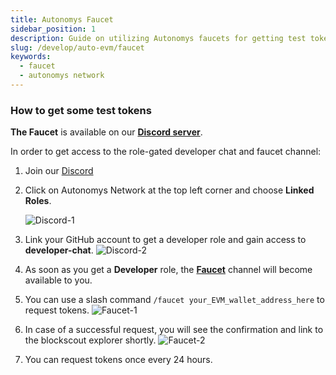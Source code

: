 ```yaml
---
title: Autonomys Faucet
sidebar_position: 1
description: Guide on utilizing Autonomys faucets for getting test tokens
slug: /develop/auto-evm/faucet
keywords:
  - faucet
  - autonomys network
---
```


### How to get some test tokens

**The Faucet** is available on our [**Discord server**](https://autonomys.xyz/discord).


In order to get access to the role-gated developer chat and faucet channel:
1. Join our [Discord](https://autonomys.xyz/discord)
2. Click on Autonomys Network at the top left corner and choose **Linked Roles**.

   ![Discord-1](/img/developers/Discord-1.png)

3. Link your GitHub account to get a developer role and gain access to **developer-chat**. 
   ![Discord-2](/img/developers/Discord-2.png)

4. As soon as you get a **Developer** role, the [**Faucet**](https://discord.com/channels/864285291518361610/1133496871499862077) channel will become available to you. 

5. You can use a slash command `/faucet your_EVM_wallet_address_here` to request tokens. 
  ![Faucet-1](/img/developers/Faucet-1.png)

6. In case of a successful request, you will see the confirmation and link to the blockscout explorer shortly.
  ![Faucet-2](/img/developers/Faucet-2.png)

7. You can request tokens once every 24 hours.